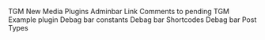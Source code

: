 TGM New Media Plugins
Adminbar Link Comments to pending
TGM Example plugin
Debag bar constants
Debag bar Shortcodes
Debag bar Post Types
